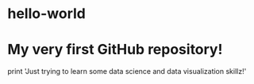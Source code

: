 # hello-world
# My very first GitHub repository!

print 'Just trying to learn some data science and data visualization skillz!'
